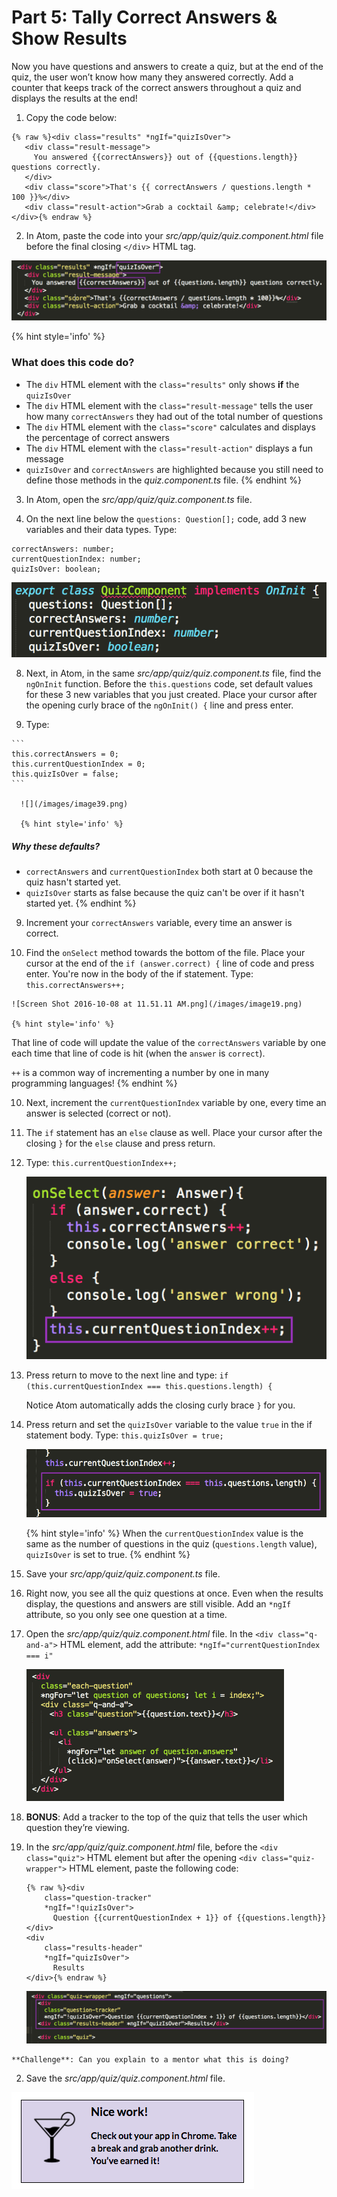 # Part 5: Tally Correct Answers & Show Results

Now you have questions and answers to create a quiz, but at the end of the quiz, the user won’t know how many they answered correctly. Add a counter that keeps track of the correct answers throughout a quiz and displays the results at the end!

1.  Copy the code below:

  ```
  {% raw %}<div class="results" *ngIf="quizIsOver">
     <div class="result-message">
       You answered {{correctAnswers}} out of {{questions.length}} questions correctly.
     </div>
     <div class="score">That's {{ correctAnswers / questions.length * 100 }}%</div>
     <div class="result-action">Grab a cocktail &amp; celebrate!</div>
  </div>{% endraw %}
  ```

2. In Atom, paste the code into your *src/app/quiz/quiz.component.html* file before the final closing `</div>` HTML tag.

  ![](/images/image16.png)

  {% hint style='info' %}
### What does this code do?
  - The `div` HTML element with the `class="results"` only shows **if** the `quizIsOver`
  - The `div` HTML element with the `class="result-message"` tells the user how many `correctAnswers` they had out of the total number of questions
  - The `div` HTML element with the `class="score"` calculates and displays the percentage of correct answers
  - The `div` HTML element with the `class="result-action"` displays a fun message
  - `quizIsOver` and `correctAnswers` are highlighted because you still need to define those methods in the _quiz.component.ts_ file.
  {% endhint %}

3.  In Atom, open the *src/app/quiz/quiz.component.ts* file.

4.  On the next line below the `questions: Question[];` code, add 3 new variables and their data types. Type: 

  ```
  correctAnswers: number;
  currentQuestionIndex: number;
  quizIsOver: boolean;
  ```

  ![](/images/image35.png)

8. Next, in Atom, in the same _src/app/quiz/quiz.component.ts_ file, find the `ngOnInit` function. Before the `this.questions` code, set default values for these 3 new variables that you just created. Place your cursor after the opening curly brace of the `ngOnInit() {` line and press enter.

  1. Type: 
  
    ```
    this.correctAnswers = 0;
    this.currentQuestionIndex = 0;
    this.quizIsOver = false;
    ```

      ![](/images/image39.png)

      {% hint style='info' %}
##### Why these defaults?
  - `correctAnswers` and `currentQuestionIndex` both start at 0 because the quiz hasn't started yet.
  - `quizIsOver` starts as false because the quiz can't be over if it hasn't started yet.
      {% endhint %}

9. Increment your `correctAnswers` variable, every time an answer is correct.

  1. Find the `onSelect` method towards the bottom of the file. Place your cursor at the end of the `if (answer.correct) {` line of code and press enter.  You're now in the body of the if statement. Type: `this.correctAnswers++;`

    ![Screen Shot 2016-10-08 at 11.51.11 AM.png](/images/image19.png)

    {% hint style='info' %}
That line of code will update the value of the `correctAnswers` variable by one each time that line of code is hit (when the `answer` is `correct`).

`++` is a common way of incrementing a number by one in many programming languages!
    {% endhint %}

10. Next, increment the `currentQuestionIndex` variable by one, every time an answer is selected (correct or not).

  1. The `if` statement has an `else` clause as well. Place your cursor after the closing `}` for the `else` clause and press return.  

  2. Type: `this.currentQuestionIndex++;`

      ![Screen Shot 2016-10-08 at 11.54.05 AM.png](/images/image07.png)

  3.  Press return to move to the next line and type:
      `if (this.currentQuestionIndex === this.questions.length) {`

      Notice Atom automatically adds the closing curly brace `}` for you.

  4. Press return and set the `quizIsOver` variable to the value `true` in the if statement body.  Type: `this.quizIsOver = true;`

      ![Screen Shot 2016-10-07 at 9.49.59 PM.png](/images/image10.png)

      {% hint style='info' %}
When the `currentQuestionIndex` value is the same as the number of questions in the quiz (`questions.length` value), `quizIsOver` is set to true.
    {% endhint %}

  5. Save your _src/app/quiz/quiz.component.ts_ file.

11.  Right now, you see all the quiz questions at once. Even when the results display, the questions and answers are still visible. Add an `*ngIf` attribute, so you only see one question at a time.

  1.  Open the _src/app/quiz/quiz.component.html_ file. In the `<div class="q-and-a">` HTML element, add the attribute: `*ngIf="currentQuestionIndex === i"`

      ![](/images/image41.gif)

12.  **BONUS**: Add a tracker to the top of the quiz that tells the user which question they’re viewing.

  1.  In the *src/app/quiz/quiz.component.html* file, before the `<div class="quiz">` HTML element but after the opening `<div class="quiz-wrapper">` HTML element, paste the following code:

      ```
      {% raw %}<div
          class="question-tracker"
          *ngIf="!quizIsOver">
            Question {{currentQuestionIndex + 1}} of {{questions.length}}
      </div>
      <div
          class="results-header"
          *ngIf="quizIsOver">
            Results
      </div>{% endraw %}
      ```

      ![](/images/image40.png)

    **Challenge**: Can you explain to a mentor what this is doing?

  2. Save the _src/app/quiz/quiz.component.html_ file.

![](../images/24.png)
